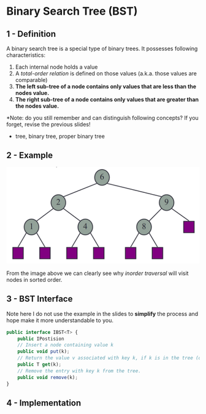 # Binary Search Tree (BST)

## 1 - Definition
A binary search tree is a special type of binary trees. It possesses following characteristics:
1. Each internal node holds a value
2. A _total-order relation_ is defined on those values (a.k.a. those values are comparable)
3. **The left sub-tree of a node contains only values that are less than the nodes value.**
4. **The right sub-tree of a node contains only values that are greater than the nodes value.**

*Note: do you still remember and can distinguish following concepts? If you forget, revise the previous slides!
- tree, binary tree, proper binary tree

## 2 - Example
<div align="center">
<img src="./img/bst.png" width = "600">
</div>

From the image above we can clearly see why _inorder traversal_ will visit nodes in sorted order.

## 3 - BST Interface
Note here I do not use the example in the slides to **simplify** the process and hope make it more understandable to you.
``` javascript
public interface IBST<T> {
    public IPostision
    // Insert a node containing value k
    public void put(k); 
    // Return the value v associated with key k, if k is in the tree (otherwise null).
    public T get(k);
    // Remove the entry with key k from the tree.
    public void remove(k);
}
```

## 4 - Implementation


